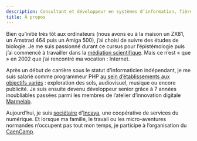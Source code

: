 ```yaml
---
description: Consultant et développeur en systèmes d’information, fièrement sociétaire d'Incaya, une coopérative de services du numérique.
title: À propos
---
```


Bien qu’initié très tôt aux ordinateurs (nous avons eu à la maison un ZX81, un Amstrad 464 puis un Amiga 500), j’ai choisi de suivre des études de biologie. Je me suis passionné durant ce cursus pour l’épistémologie puis j’ai commencé à travailler dans la [médiation scientifique](/mediation-scientifique). Mais ce n’est « que » en 2002 que j’ai rencontré ma vocation : Internet.

Après un début de carrière sous le statut d'informaticien indépendant, je me suis salarié comme programmeur PHP [au sein d’établissements aux objectifs variés](/curriculum-vitae) : exploration des sols, audiovisuel, musique ou encore publicité. Je suis ensuite devenu développeur senior grâce à 7 années inoubliables passées parmi les membres de l’atelier d’innovation digitale [Marmelab](https://marmelab.com).

Aujourd’hui, je suis [sociétaire](https://fr.wikipedia.org/wiki/Soci%C3%A9t%C3%A9_coop%C3%A9rative_et_participative#Soci.C3.A9tariat) d'[Incaya](https://www.incaya.fr/), une coopérative de services du numérique. Et lorsque ma famille, le travail ou les micro-aventures normandes n’occupent pas tout mon temps, je participe à l’organisation du [CaenCamp](https://caen.camp).

